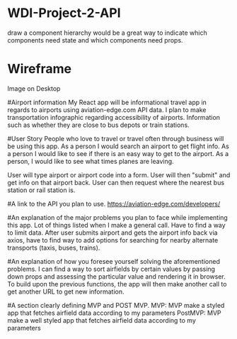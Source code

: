 # WDI-Project-2-API

draw a component hierarchy would be a great way to indicate which components need state and which components need props.

# Wireframe
Image on Desktop

#Airport information
My React app will be informational travel app in regards to airports using aviation-edge.com API data. I plan to make transportation infographic regarding accessibility of airports. Information such as whether they are close to bus depots or train stations.

#User Story
People who love to travel or travel often through business will be using this app.
As a person I would search an airport to get flight info.
As a person I would like to see if there is an easy way to get to the airport.
As  a person, I would like to see what times planes are leaving.

User will type airport or airport code into a form. User will then "submit" and get info on that airport back.
User can then request where the nearest bus station or rail station is.


#A link to the API you plan to use.
https://aviation-edge.com/developers/

#An explanation of the major problems you plan to face while implementing this app.
Lot of things listed when I make a general call. Have to find a way to limit data. After user submits airport and gets the airport info back via axios, have to find way to add options for searching for nearby alternate transports (taxis, buses, trains).

#An explanation of how you foresee yourself solving the aforementioned problems.
I can find a way to sort airfields by certain values by passing down props and assessing the particular value and rendering it in browser. To build upon the previous functions, the app will then make another call to get another URL to get new information.

#A section clearly defining MVP and POST MVP.
MVP: MVP make a styled app that fetches airfield data according to my parameters
PostMVP: MVP make a well styled app that fetches airfield data according to my parameters
